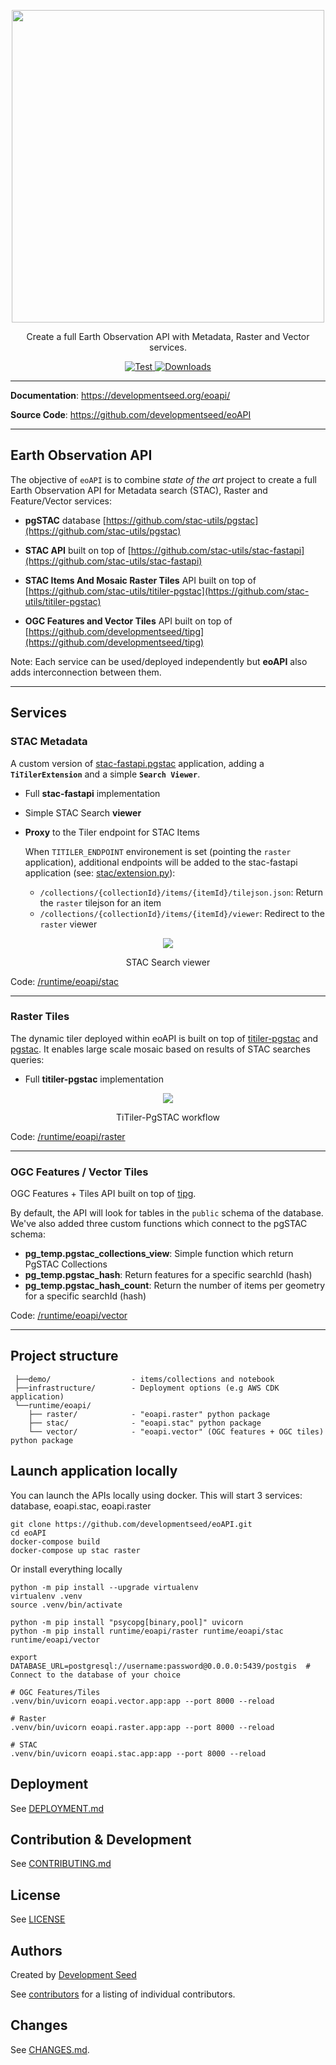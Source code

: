 
<p align="center">
  <img width="500" src="https://user-images.githubusercontent.com/10407788/236027555-028677fd-c146-4b92-b874-a0a4027caaef.png"/>
  <p align="center">Create a full Earth Observation API with Metadata, Raster and Vector services.</p>
</p>

<p align="center">
  <a href="https://github.com/developmentseed/eoAPI/actions?query=workflow%3ACI" target="_blank">
      <img src="https://github.com/developmentseed/eoAPI/workflows/CI/badge.svg" alt="Test">
  </a>
  <a href="https://github.com/developmentseed/eoAPI/blob/master/LICENSE" target="_blank">
      <img src="https://img.shields.io/github/license/developmentseed/titiler.svg" alt="Downloads">
  </a>
</p>

---

**Documentation**: <a href="https://developmentseed.org/eoapi/" target="_blank">https://developmentseed.org/eoapi/</a>

**Source Code**: <a href="https://github.com/developmentseed/eoAPI" target="_blank">https://github.com/developmentseed/eoAPI</a>

---

## **E**arth **O**bservation **API**

The objective of `eoAPI` is to combine *state of the art* project to create a full Earth Observation API for Metadata search (STAC), Raster and Feature/Vector services:

- **pgSTAC** database [https://github.com/stac-utils/pgstac](https://github.com/stac-utils/pgstac)

- **STAC API** built on top of [https://github.com/stac-utils/stac-fastapi](https://github.com/stac-utils/stac-fastapi)

- **STAC Items And Mosaic Raster Tiles** API built on top of [https://github.com/stac-utils/titiler-pgstac](https://github.com/stac-utils/titiler-pgstac)

- **OGC Features and Vector Tiles** API built on top of [https://github.com/developmentseed/tipg](https://github.com/developmentseed/tipg)


Note: Each service can be used/deployed independently but **eoAPI** also adds interconnection between them.

---

## Services

### STAC Metadata

A custom version of [stac-fastapi.pgstac](https://github.com/stac-utils/stac-fastapi) application, adding a **`TiTilerExtension`** and a simple **`Search Viewer`**.

- Full **stac-fastapi** implementation

- Simple STAC Search **viewer**

- **Proxy** to the Tiler endpoint for STAC Items

  When `TITILER_ENDPOINT` environement is set (pointing the `raster` application), additional endpoints will be added to the stac-fastapi application (see: [stac/extension.py](https://github.com/developmentseed/eoAPI/blob/master/src/eoapi/stac/eoapi/stac/extension.py)):

  - `/collections/{collectionId}/items/{itemId}/tilejson.json`: Return the `raster` tilejson for an item
  - `/collections/{collectionId}/items/{itemId}/viewer`: Redirect to the `raster` viewer

<p align="center">
  <img src="https://user-images.githubusercontent.com/10407788/146790933-e439893c-ef2e-4d78-a372-f2f18694836c.png"/>
  <p align="center">STAC Search viewer</p>
</p>

Code: [/runtime/eoapi/stac](https://github.com/developmentseed/eoAPI/tree/master/runtime/eoapi/stac)

---

### Raster Tiles

The dynamic tiler deployed within eoAPI is built on top of [titiler-pgstac](https://github.com/stac-utils/titiler-pgstac) and [pgstac](https://github.com/stac-utils/pgstac). It enables large scale mosaic based on results of STAC searches queries:

- Full **titiler-pgstac** implementation

<p align="center">
  <img src="https://user-images.githubusercontent.com/10407788/129632282-f71e9f45-264c-4882-af28-7062c4e56f25.png"/>
  <p align="center">TiTiler-PgSTAC workflow</p>
</p>

Code: [/runtime/eoapi/raster](https://github.com/developmentseed/eoAPI/tree/master/runtime/eoapi/raster)

---

### OGC Features / Vector Tiles

OGC Features + Tiles API built on top of [tipg](https://github.com/developmentseed/tipg).

By default, the API will look for tables in the `public` schema of the database. We've also added three custom functions which connect to the pgSTAC schema:

- **pg_temp.pgstac_collections_view**: Simple function which return PgSTAC Collections
- **pg_temp.pgstac_hash**: Return features for a specific searchId (hash)
- **pg_temp.pgstac_hash_count**: Return the number of items per geometry for a specific searchId (hash)

Code: [/runtime/eoapi/vector](https://github.com/developmentseed/eoAPI/tree/master/runtime/eoapi/vector)

---

## Project structure

```
 ├──demo/                  - items/collections and notebook
 ├──infrastructure/        - Deployment options (e.g AWS CDK application)
 └──runtime/eoapi/
    ├── raster/            - "eoapi.raster" python package
    ├── stac/              - "eoapi.stac" python package
    └── vector/            - "eoapi.vector" (OGC features + OGC tiles) python package
```

## Launch application locally

You can launch the APIs locally using docker. This will start 3 services: database, eoapi.stac, eoapi.raster
```
git clone https://github.com/developmentseed/eoAPI.git
cd eoAPI
docker-compose build
docker-compose up stac raster
```

Or install everything locally
```
python -m pip install --upgrade virtualenv
virtualenv .venv
source .venv/bin/activate

python -m pip install "psycopg[binary,pool]" uvicorn
python -m pip install runtime/eoapi/raster runtime/eoapi/stac runtime/eoapi/vector

export DATABASE_URL=postgresql://username:password@0.0.0.0:5439/postgis  # Connect to the database of your choice

# OGC Features/Tiles
.venv/bin/uvicorn eoapi.vector.app:app --port 8000 --reload

# Raster
.venv/bin/uvicorn eoapi.raster.app:app --port 8000 --reload

# STAC
.venv/bin/uvicorn eoapi.stac.app:app --port 8000 --reload
```

## Deployment

See [DEPLOYMENT.md](https://github.com/developmentseed/eoAPI/blob/master/infrastructure/DEPLOYMENT.md)

## Contribution & Development

See [CONTRIBUTING.md](https://github.com/developmentseed/eoAPI/blob/master/CONTRIBUTING.md)

## License

See [LICENSE](https://github.com/developmentseed/eoAPI/blob/master/LICENSE)

## Authors

Created by [Development Seed](<http://developmentseed.org>)

See [contributors](https://github.com/developmentseed/eoAPI/graphs/contributors) for a listing of individual contributors.

## Changes

See [CHANGES.md](https://github.com/developmentseed/eoAPI/blob/master/CHANGES.md).
